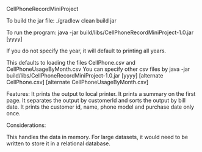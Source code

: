 CellPhoneRecordMiniProject

To build the jar file:
./gradlew clean build jar

To run the program:
java -jar build/libs/CellPhoneRecordMiniProject-1.0.jar [yyyy]

If you do not specify the year, it will default to printing all years.

This defaults to loading the files CellPhone.csv and CellPhoneUsageByMonth.csv
You can specify other csv files by 
java -jar build/libs/CellPhoneRecordMiniProject-1.0.jar [yyyy] [alternate CellPhone.csv] [alternate CellPhoneUsageByMonth.csv]

Features:
It prints the output to local printer.
It prints a summary on the first page.
It separates the output by customerId and sorts the output by bill date.
It prints the customer id, name, phone model and purchase date only once.


Considerations:

This handles the data in memory. For large datasets, it would need to be written to store it in a relational database.
